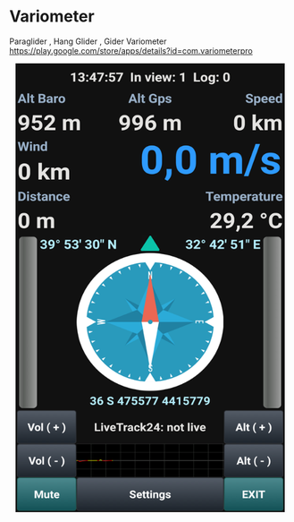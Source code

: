 # Variometer
Paraglider ,  Hang Glider , Gider Variometer <br/>
https://play.google.com/store/apps/details?id=com.variometerpro

<p align="center"><a href="https://github.com/takyonxxx/Variometer/blob/master/variometer.png">
		<img src="https://github.com/takyonxxx/Variometer/blob/master/variometer.png" 
		name="variometer" width="480" height="800" align="bottom" border="1"></a></p>
